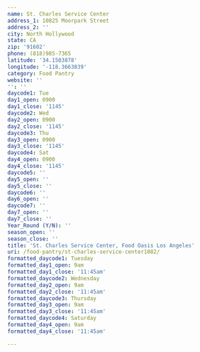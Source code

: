 ```yaml
---
name: St. Charles Service Center
address_1: 10825 Moorpark Street
address_2: ''
city: North Hollywood
state: CA
zip: '91602'
phone: (818)985-7365
latitude: '34.1503878'
longitude: '-118.3663839'
category: Food Pantry
website: ''
'': ''
daycode1: Tue
day1_open: 0900
day1_close: '1145'
daycode2: Wed
day2_open: 0900
day2_close: '1145'
daycode3: Thu
day3_open: 0900
day3_close: '1145'
daycode4: Sat
day4_open: 0900
day4_close: '1145'
daycode5: ''
day5_open: ''
day5_close: ''
daycode6: ''
day6_open: ''
daycode7: ''
day7_open: ''
day7_close: ''
Year_Round (Y/N): ''
season_open: ''
season_close: ''
title: 'St. Charles Service Center, Food Oasis Los Angeles'
uri: /food-pantry/st-charles-service-center1082/
formatted_daycode1: Tuesday
formatted_day1_open: 9am
formatted_day1_close: '11:45am'
formatted_daycode2: Wednesday
formatted_day2_open: 9am
formatted_day2_close: '11:45am'
formatted_daycode3: Thursday
formatted_day3_open: 9am
formatted_day3_close: '11:45am'
formatted_daycode4: Saturday
formatted_day4_open: 9am
formatted_day4_close: '11:45am'

---
```

